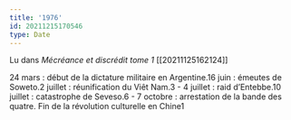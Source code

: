 ```yaml
---
title: '1976'
id: 20211215170546
type: Date
---
```


Lu dans *Mécréance et discrédit tome 1* [[20211125162124]]

24 mars : début de la dictature militaire en Argentine.16 juin : émeutes de Soweto.2 juillet : réunification du Viêt Nam.3 - 4 juillet : raid d’Entebbe.10 juillet : catastrophe de Seveso.6 - 7 octobre : arrestation de la bande des quatre. Fin de la révolution culturelle en Chine1